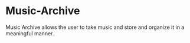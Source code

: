 # Music-Archive
Music Archive allows the user to take music and store and organize it in a meaningful manner.
